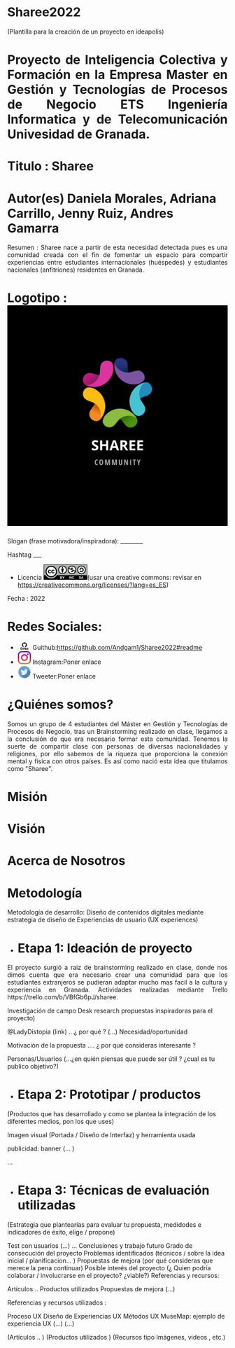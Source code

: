 # Sharee2022
(Plantilla para la creación de un proyecto en ideapolis)

# <p align = "justify"> Proyecto de Inteligencia Colectiva y Formación en la Empresa Master en Gestión y Tecnologías de Procesos de Negocio ETS Ingeniería Informatica y de Telecomunicación Univesidad de Granada. </p>

# Titulo : Sharee

# Autor(es) Daniela Morales, Adriana Carrillo, Jenny Ruiz, Andres Gamarra

<p align = "justify"> Resumen : Sharee nace a partir de esta necesidad detectada pues es una comunidad creada con el fin de fomentar un espacio para compartir experiencias entre estudiantes internacionales (huéspedes) y estudiantes nacionales (anfitriones) residentes en Granada.</p>

# Logotipo : ![](Propuesta_4.png)

Slogan (frase motivadora/inspiradora): ________

Hashtag ___

- Licencia ![](155021658-c58f934f-a908-45b3-be94-b33a5406b6cd.png)(usar una creative commons: revisar en https://creativecommons.org/licenses/?lang=es_ES)

Fecha : 2022

# Redes Sociales:  

* <img src="https://github.com/Andgam1/Sharee2022/blob/main/descarga1.png?raw=true" width="30"/> Guithub:https://github.com/Andgam1/Sharee2022#readme  
* <img src="https://github.com/Andgam1/Sharee2022/blob/main/f.jpg?raw=true" width="30"/> Instagram:Poner enlace  
* <img src="https://github.com/Andgam1/Sharee2022/blob/main/fdg.png?raw=true" width="30"/> Tweeter:Poner enlace  


# ¿Quiénes somos?  
<p align = "justify"> Somos un grupo de 4 estudiantes del Máster en Gestión y Tecnologías de Procesos de Negocio, tras un Brainstorming realizado en clase, llegamos a la conclusión de que era necesario formar esta comunidad. Tenemos la suerte de compartir clase con personas de diversas nacionalidades y religiones, por ello sabemos de la riqueza que proporciona la conexión mental y física con otros países. Es así como nació esta idea que titulamos como "Sharee".</p>

# Misión  

# Visión  


# Acerca de Nosotros



# Metodología
Metodología de desarrollo: Diseño de contenidos digitales mediante estrategia de diseño de Experiencias de usuario (UX experiences)

* # Etapa 1: Ideación de proyecto
<p align = "justify">El proyecto surgió a raiz de brainstorming realizado en clase, donde nos dimos cuenta que era necesario crear una comunidad para que los estudiantes extranjeros se pudieran adaptar mucho mas facil a la cultura y experiencia en Granada. Actividades realizadas mediante Trello https://trello.com/b/VBfGb6pJ/sharee. </p>

Investigación de campo Desk research propuestas inspiradoras para el proyecto)

@LadyDistopia (link) ...¿ por qué ?
(...)
Necesidad/oportunidad

Motivación de la propuesta .... ¿ por qué consideras interesante ?

Personas/Usuarios (...¿en quién piensas que puede ser útil ? ¿cual es tu publico objetivo?)

* # Etapa 2: Prototipar / productos
(Productos que has desarrollado y como se plantea la integración de los diferentes medios, pon los que uses)

Imagen visual (Portada / Diseño de Interfaz) y herramienta usada


publicidad: banner (... )

...

* # Etapa 3: Técnicas de evaluación utilizadas
(Estrategia que plantearías para evaluar tu propuesta, medidodes e indicadores de éxito, elige / propone)

Test con usuarios (...)
...
Conclusiones y trabajo futuro
Grado de consecución del proyecto
Problemas identificados (técnicos / sobre la idea inicial / planificacion… )
Propuestas de mejora (por qué consideras que merece la pena continuar)
Posible interés del proyecto (¿ Quien podría colaborar / involucrarse en el proyecto? ¿viable?)
Referencias y recursos:

Artículos ..
Productos utilizados
Propuestas de mejora
(...)

Referencias y recursos utilizados :

Proceso UX
Diseño de Experiencias UX
Métodos UX
MuseMap: ejemplo de experiencia UX
(...)
(...)

(Artículos .. )
(Productos utilizados )
(Recursos tipo Imágenes, videos , etc.)
